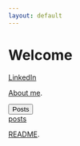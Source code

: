```yaml
---
layout: default
---
```


# Welcome

[LinkedIn](https://www.linkedin.com/in/owen-williams-6768071b7)

[About me](./Aboutme.md).

<div class="dropdown">
    <button>Posts</button>
</div>
<div class="dropdown-content">
    <a rel="posts" target="_blank" href="./posts.md">posts</a>
</div>













[README](./README.md).
